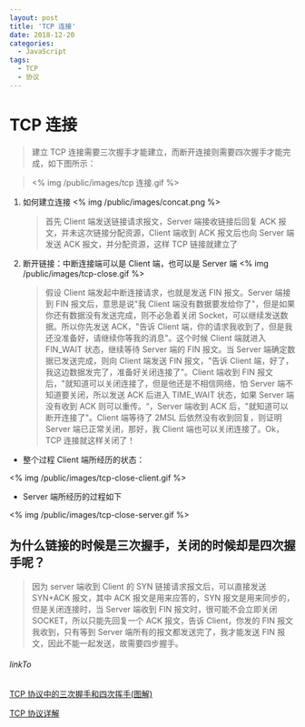 ```yaml
---
layout: post
title: 'TCP 连接'
date: 2018-12-20
categories:
  - JavaScript
tags:
  - TCP
  - 协议
---
```


# TCP 连接

> 建立 TCP 连接需要三次握手才能建立，而断开连接则需要四次握手才能完成，如下图所示：

<!-- > ![TCP连接](img/post-http/tcp连接.gif) -->

> <% img /public/images/tcp 连接.gif %>

1. 如何建立连接
   <% img /public/images/concat.png %>

    <!-- ![TCP建立连接](img/post-http/concat.png) -->

   > 首先 Client 端发送链接请求报文，Server 端接收链接后回复 ACK 报文，并未这次链接分配资源，Client 端收到 ACK 报文后也向 Server 端发送 ACK 报文，并分配资源，这样 TCP 链接就建立了

2. 断开链接：中断连接端可以是 Client 端，也可以是 Server 端
   <% img /public/images/tcp-close.gif %>
      <!-- ![断开链接](img/post-http/tcp-close.gif) -->
   > 假设 Client 端发起中断连接请求，也就是发送 FIN 报文。Server 端接到 FIN 报文后，意思是说"我 Client 端没有数据要发给你了"，但是如果你还有数据没有发送完成，则不必急着关闭 Socket，可以继续发送数据。所以你先发送 ACK，"告诉 Client 端，你的请求我收到了，但是我还没准备好，请继续你等我的消息"。这个时候 Client 端就进入 FIN_WAIT 状态，继续等待 Server 端的 FIN 报文。当 Server 端确定数据已发送完成，则向 Client 端发送 FIN 报文，"告诉 Client 端，好了，我这边数据发完了，准备好关闭连接了"。Client 端收到 FIN 报文后，"就知道可以关闭连接了，但是他还是不相信网络，怕 Server 端不知道要关闭，所以发送 ACK 后进入 TIME_WAIT 状态，如果 Server 端没有收到 ACK 则可以重传。“，Server 端收到 ACK 后，"就知道可以断开连接了"。Client 端等待了 2MSL 后依然没有收到回复，则证明 Server 端已正常关闭，那好，我 Client 端也可以关闭连接了。Ok，TCP 连接就这样关闭了！

- 整个过程 Client 端所经历的状态：

<% img /public/images/tcp-close-client.gif %>

<!-- ![客户端关闭tcp](img/post-http/tcp-close-client.gif) -->

- Server 端所经历的过程如下

<% img /public/images/tcp-close-server.gif %>

<!-- ![服务端关闭-close](img/post-http/tcp-close-server.gif) -->

## 为什么链接的时候是三次握手，关闭的时候却是四次握手呢？

> 因为 server 端收到 Client 的 SYN 链接请求报文后，可以直接发送 SYN+ACK 报文，其中 ACK 报文是用来应答的，SYN 报文是用来同步的，但是关闭连接时，当 Server 端收到 FIN 报文时，很可能不会立即关闭 SOCKET，所以只能先回复一个 ACK 报文，告诉 Client，你发的 FIN 报文我收到，只有等到 Server 端所有的报文都发送完了，我才能发送 FIN 报文，因此不能一起发送，故需要四步握手。

###### linkTo

[TCP 协议中的三次握手和四次挥手(图解)](https://blog.csdn.net/whuslei/article/details/6667471)

[TCP 协议详解](https://www.jianshu.com/p/ef892323e68f)
